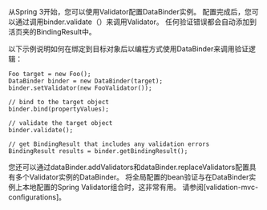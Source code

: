 从Spring 3开始，您可以使用Validator配置DataBinder实例。 配置完成后，您可以通过调用binder.validate（）来调用Validator。 任何验证错误都会自动添加到活页夹的BindingResult中。

以下示例说明如何在绑定到目标对象后以编程方式使用DataBinder来调用验证逻辑：

	Foo target = new Foo();
	DataBinder binder = new DataBinder(target);
	binder.setValidator(new FooValidator());
	
	// bind to the target object
	binder.bind(propertyValues);
	
	// validate the target object
	binder.validate();
	
	// get BindingResult that includes any validation errors
	BindingResult results = binder.getBindingResult();

您还可以通过dataBinder.addValidators和dataBinder.replaceValidators配置具有多个Validator实例的DataBinder。 将全局配置的bean验证与在DataBinder实例上本地配置的Spring Validator组合时，这非常有用。 请参阅[validation-mvc-configurations]。